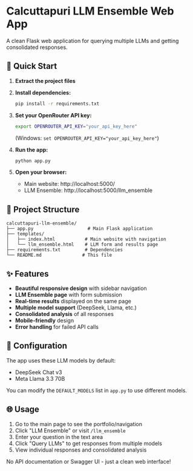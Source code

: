 # Calcuttapuri LLM Ensemble Web App

A clean Flask web application for querying multiple LLMs and getting consolidated responses.

## 🚀 Quick Start

1. **Extract the project files**
2. **Install dependencies:**
   ```bash
   pip install -r requirements.txt
   ```
3. **Set your OpenRouter API key:**
   ```bash
   export OPENROUTER_API_KEY="your_api_key_here"
   ```
   (Windows: `set OPENROUTER_API_KEY="your_api_key_here"`)

4. **Run the app:**
   ```bash
   python app.py
   ```

5. **Open your browser:**
   - Main website: http://localhost:5000/
   - LLM Ensemble: http://localhost:5000/llm_ensemble

## 📁 Project Structure

```
calcuttapuri-llm-ensemble/
├── app.py                    # Main Flask application
├── templates/
│   ├── index.html           # Main website with navigation
│   └── llm_ensemble.html    # LLM form and results page
├── requirements.txt         # Dependencies
└── README.md               # This file
```

## ✨ Features

- **Beautiful responsive design** with sidebar navigation
- **LLM Ensemble page** with form submission
- **Real-time results** displayed on the same page
- **Multiple model support** (DeepSeek, Llama, etc.)
- **Consolidated analysis** of all responses
- **Mobile-friendly** design
- **Error handling** for failed API calls

## 🔧 Configuration

The app uses these LLM models by default:
- DeepSeek Chat v3
- Meta Llama 3.3 70B

You can modify the `DEFAULT_MODELS` list in `app.py` to use different models.

## 🌐 Usage

1. Go to the main page to see the portfolio/navigation
2. Click "LLM Ensemble" or visit `/llm_ensemble`
3. Enter your question in the text area
4. Click "Query LLMs" to get responses from multiple models
5. View individual responses and consolidated analysis

No API documentation or Swagger UI - just a clean web interface!
